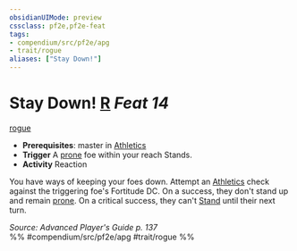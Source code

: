 ```yaml
---
obsidianUIMode: preview
cssclass: pf2e,pf2e-feat
tags:
- compendium/src/pf2e/apg
- trait/rogue
aliases: ["Stay Down!"]
---
```

# Stay Down!  [R](../../Rules/core-rulebook/chapter-9-playing-the-game.md#Actions "Reaction") *Feat 14*  
[rogue](../../Rules/traits/rogue.md)  

- **Prerequisites**: master in [Athletics](../skills.md#Athletics)
- **Trigger** A [prone](../../Rules/conditions.md#Prone) foe within your reach Stands.
- **Activity** Reaction

You have ways of keeping your foes down. Attempt an [Athletics](../skills.md#Athletics) check against the triggering foe's Fortitude DC. On a success, they don't stand up and remain [prone](../../Rules/conditions.md#Prone). On a critical success, they can't [Stand](../../Rules/actions/stand.md) until their next turn.

*Source: Advanced Player's Guide p. 137*  
%% #compendium/src/pf2e/apg #trait/rogue %%